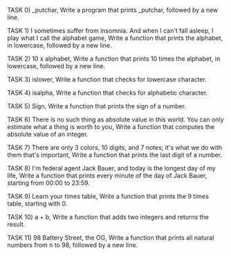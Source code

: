 TASK 0) _putchar, Write a program that prints _putchar, followed by a new line.

TASK 1) I sometimes suffer from insomnia. And when I can't fall asleep, I play what I call the alphabet game, Write a function that prints the alphabet, in lowercase, followed by a new line.

TASK 2) 10 x alphabet, Write a function that prints 10 times the alphabet, in lowercase, followed by a new line.

TASK 3) islower, Write a function that checks for lowercase character.

TASK 4)  isalpha, Write a function that checks for alphabetic character.

TASK 5) Sign, Write a function that prints the sign of a number.

TASK 6) There is no such thing as absolute value in this world. You can only estimate what a thing is worth to you, Write a function that computes the absolute value of an integer.

TASK 7) There are only 3 colors, 10 digits, and 7 notes; it's what we do with them that's important, Write a function that prints the last digit of a number.

TASK 8) I'm federal agent Jack Bauer, and today is the longest day of my life, Write a function that prints every minute of the day of Jack Bauer, starting from 00:00 to 23:59.

TASK 9) Learn your times table, Write a function that prints the 9 times table, starting with 0.

TASK 10) a + b, Write a function that adds two integers and returns the result.

TASK 11)  98 Battery Street, the OG, Write a function that prints all natural numbers from n to 98, followed by a new line.

